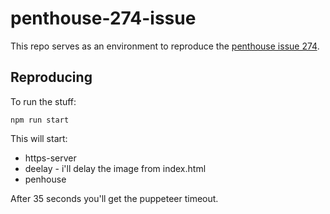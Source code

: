 # penthouse-274-issue

This repo serves as an environment to reproduce the [penthouse issue 274](https://github.com/pocketjoso/penthouse/issues/274).

## Reproducing

To run the stuff:

```
npm run start
```

This will start:

* https-server
* deelay - i'll delay the image from index.html
* penhouse

After 35 seconds you'll get the puppeteer timeout.
